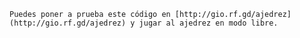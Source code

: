     Puedes poner a prueba este código en [http://gio.rf.gd/ajedrez](http://gio.rf.gd/ajedrez) y jugar al ajedrez en modo libre.
